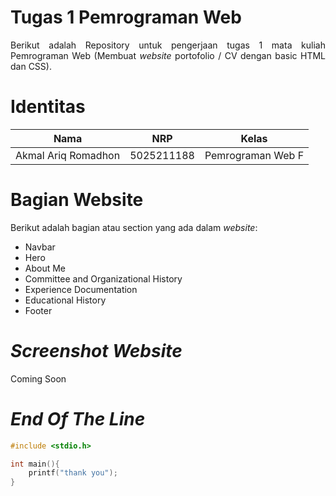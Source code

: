 # **Tugas 1 Pemrograman Web**
<div align=justify>

Berikut adalah Repository untuk pengerjaan tugas 1 mata kuliah Pemrograman Web (Membuat _website_ portofolio / CV dengan basic HTML dan CSS).

# **Identitas**

| Nama                      | NRP        | Kelas                |
| ------------------------- | ---------- | ----------------     |
| Akmal Ariq Romadhon       | 5025211188 | Pemrograman Web F    |

# **Bagian Website**
Berikut adalah bagian atau section yang ada dalam _website_:
- Navbar
- Hero
- About Me
- Committee and Organizational History
- Experience Documentation
- Educational History
- Footer

# **_Screenshot Website_**
Coming Soon

# **_End Of The Line_**
```c
#include <stdio.h>

int main(){
    printf("thank you");
}
```